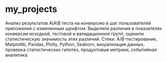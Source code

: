 # my_projects
Анализ результатов А\А\В теста на конверсию в шаг пользователей приложения с измененным шрифтом. Выделили различия в показателях конверсии исходной, тестовой и валидационной групп, оценили статистическую значимость этих различий.
Стеки: A/B-тестирование, Matplotlib, Pandas, Plotly, Python, Seaborn, визуализация данных, проверка статистических гипотез, продуктовые метрики, событийная аналитика
